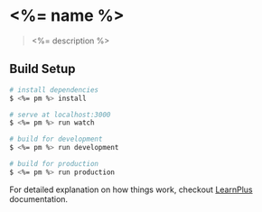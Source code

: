 # <%= name %>

> <%= description %>

## Build Setup

``` bash
# install dependencies
$ <%= pm %> install

# serve at localhost:3000
$ <%= pm %> run watch

# build for development
$ <%= pm %> run development

# build for production
$ <%= pm %> run production
```

For detailed explanation on how things work, checkout [LearnPlus](http://learnplus.frontendmatter.com) documentation.